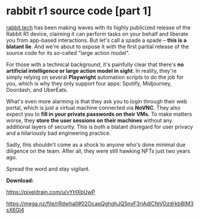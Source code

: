 # rabbit r1 source code [part 1]

[rabbit.tech](rabbit.tech) has been making waves with its highly publicized release of the Rabbit R1 device, claiming it can perform tasks on your behalf and liberate you from app-based interactions. But let's call a spade a spade – **this is a blatant lie**. And we're about to expose it with the first partial release of the source code for its so-called "large action model".

For those with a technical background, it's painfully clear that there's **no artificial intelligence or large action model in sight**. In reality, they're simply relying on several **Playwright** automation scripts to do the job for you, which is why they only support four apps: Spotify, Midjourney, Doordash, and UberEats.
 
What's even more alarming is that they ask you to login through their web portal, which is just a virtual machine connected via **NoVNC**. They also expect you to **fill in your private passwords on their VMs**. To make matters worse, they **store the user sessions on their machines** without any additional layers of security. This is both a blatant disregard for user privacy and a hilariously bad engineering practice.
 
Sadly, this shouldn't come as a shock to anyone who's done minimal due diligence on the team. After all, they were still hawking NFTs just two years ago. 

Spread the word and stay vigilant.

**Download:**

https://pixeldrain.com/u/vYHXbUwP

https://mega.nz/file/rRdwhaII#02OcaqQghqhJQ5nvF3rjAdlCfeVOzdrkbBIM3sX6Gl4
